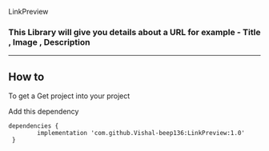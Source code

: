 LinkPreview
### This Library will give you details about a URL for example - Title , Image , Description

*******************

## How to

To get a Get project into your project

Add this dependency

    dependencies {
	        implementation 'com.github.Vishal-beep136:LinkPreview:1.0'
	 }

